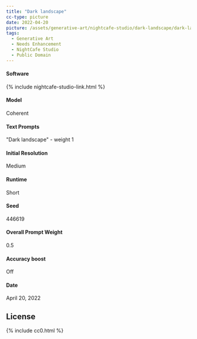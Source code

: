 ```yaml
---
title: "Dark landscape"
cc-type: picture
date: 2022-04-20
picture: /assets/generative-art/nightcafe-studio/dark-landscape/dark-landscape.jpg
tags:
  - Generative Art
  - Needs Enhancement
  - NightCafe Studio
  - Public Domain
---
```


#### Software
{% include nightcafe-studio-link.html %}

#### Model
Coherent

#### Text Prompts
"Dark landscape" - weight 1

#### Initial Resolution
Medium

#### Runtime
Short

#### Seed
446619

#### Overall Prompt Weight
0.5

#### Accuracy boost
Off

#### Date
April 20, 2022

## License

{% include cc0.html %}